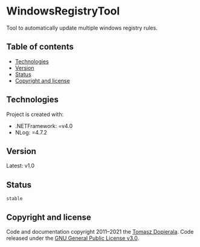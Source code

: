 # WindowsRegistryTool
Tool to automatically update multiple windows registry rules.

## Table of contents
* [Technologies](#technologies)
* [Version](#version)
* [Status](#status)
* [Copyright and license](#copyright-and-license)

## Technologies
Project is created with:
* .NETFramework: =v4.0
* NLog: =4.7.2

## Version
Latest: v1.0

## Status
`stable`

## Copyright and license
Code and documentation copyright 2011–2021 the [Tomasz Dopierala](https://github.com/tdopierala).
Code released under the [GNU General Public License v3.0](https://github.com/tdopierala/WindowsRegistryTool/blob/main/LICENSE).
